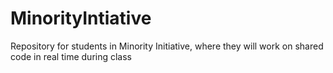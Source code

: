 # MinorityIntiative
Repository for students in Minority Initiative, where they will work on shared code in real time during class
